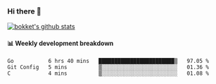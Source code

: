 ### Hi there 👋
[![bokket's github stats](https://github-readme-stats.vercel.app/api?username=bokket&show_icons=true&count_private=true)](https://github.com/anuraghazra/github-readme-stats)

#### :bar_chart: Weekly development breakdown
<!--START_SECTION:waka-->
```text
Go           6 hrs 40 mins   ████████████████████████▒   97.05 % 
Git Config   5 mins          ▒░░░░░░░░░░░░░░░░░░░░░░░░   01.36 % 
C            4 mins          ▒░░░░░░░░░░░░░░░░░░░░░░░░   01.08 % 
```
<!--END_SECTION:waka-->
